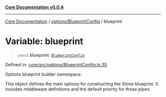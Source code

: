 [**Core Documentation v0.0.4**](../../../README.md)

***

[Core Documentation](../../../modules.md) / [options/BlueprintConfig](../README.md) / blueprint

# Variable: blueprint

> `const` **blueprint**: [`BlueprintConfig`](../interfaces/BlueprintConfig.md)

Defined in: [core/src/options/BlueprintConfig.ts:35](https://github.com/stonemjs/core/blob/2adc2da4c7e3b5a9f593c198ba7e8ad639651777/src/options/BlueprintConfig.ts#L35)

Options blueprint builder namespace.

This object defines the main options for constructing the Stone blueprint.
It includes middleware definitions and the default priority for those pipes.
